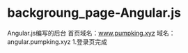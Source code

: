 <!--
 * @Description: 
 * @Version: 1.0
 * @Autor: Pumpking
 * @Date: 2020-03-03 19:59:49
 * @LastEditors: Pumpking
 * @LastEditTime: 2020-03-05 20:59:41
 -->
# backgroung_page-Angular.js
Angular.js编写的后台
首页域名：www.pumpking.xyz
域名：angular.pumpking.xyz
1.登录页完成
